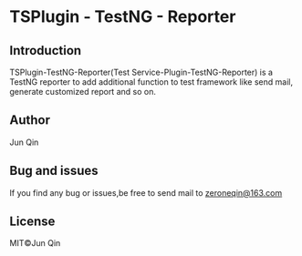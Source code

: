# TSPlugin - TestNG - Reporter

## Introduction
TSPlugin-TestNG-Reporter(Test Service-Plugin-TestNG-Reporter) is a TestNG reporter to add additional function to test framework like send mail, generate customized report and so on. 
## Author
Jun Qin
## Bug and issues
If you find any bug or issues,be free to send mail to zeroneqin@163.com
## License
MIT©️Jun Qin
